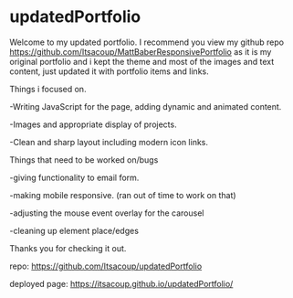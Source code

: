 # updatedPortfolio

Welcome to my updated portfolio. I recommend you view my github repo https://github.com/Itsacoup/MattBaberResponsivePortfolio as it is my original portfolio and i kept the theme and most of the images and text content, just updated it with portfolio items and links.



Things i focused on.

-Writing JavaScript for the page, adding dynamic and animated content. 

-Images and appropriate display of projects.

-Clean and sharp layout including modern icon links.



Things that need to be worked on/bugs

-giving functionality to email form.

-making mobile responsive. (ran out of time to work on that)

-adjusting the mouse event overlay for the carousel

-cleaning up element place/edges


Thanks you for checking it out.

repo:
https://github.com/Itsacoup/updatedPortfolio

deployed page:
https://itsacoup.github.io/updatedPortfolio/